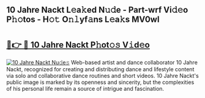 ## 10 Jahre Nackt L𝚎a𝚔ed N𝚞𝚍e - Part-wrf Vi𝚍𝚎o P𝚑𝚘tos - H𝚘𝚝 O𝚗𝚕yf𝚊ns L𝚎a𝚔s MV0wl

# <h2><a href="http://kf469l.oniu.top/?m=10+Jahre+Nackt">🔗👉 🔴 10 Jahre Nackt P𝚑ot𝚘𝚜 V𝚒d𝚎o</a></h2>

[![10 Jahre Nackt Nu𝚍e𝚜](https://i.imgur.com/0qMVB7G.gif)](http://kf469l.oniu.top/?m=10+Jahre+Nackt)
Web-based artist and dance collaborator 10 Jahre Nackt, recognized for creating and distributing dance and lifestyle content via solo and collaborative dance routines and short videos. 10 Jahre Nackt's public image is marked by its openness and sincerity, but the complexities of his personal life remain a source of intrigue and fascination.  
